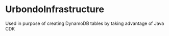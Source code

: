 # UrbondoInfrastructure

Used in purpose of creating DynamoDB tables by taking advantage of Java CDK